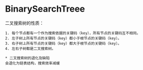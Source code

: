 # BinarySearchTreee
二叉搜索树的性质：

	1. 每个节点都有一个作为搜索依据的关键码（key），所有节点的关键码互不相同。
	2. 左子树上所有节点的关键码（key）都小于根节点的关键码（key）。
	3. 右子树上所有节点的关键码（key）都大于根节点的关键码（key）。
	4. 左右子树都是二叉搜索树。

	* 二叉搜索树的退化及缺陷
	会退化为链表结构，搜索效率减缓

 
